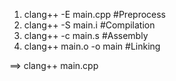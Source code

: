 1. clang++ -E main.cpp      #Preprocess
2. clang++ -S main.i        #Compilation
3. clang++ -c main.s        #Assembly
4. clang++ main.o -o main   #Linking

==> clang++ main.cpp
